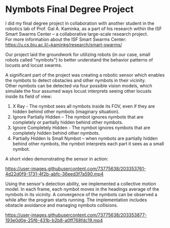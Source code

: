 # Nymbots Final Degree Project
I did my final degree project in collaboration with another student in the robotics lab of Prof. Gal A. Kaminka, as a part of his research within the ISF Smart Swarms Center – a collaborative large-scale research project.  
For more information about the ISF Smart Swarms Center: https://u.cs.biu.ac.il/~kaminkg/research/smart-swarms/
  
Our project laid the groundwork for utilizing robots (in our case, small robots called "nymbots") to better understand the behavior patterns of locusts and locust swarms.

A significant part of the project was creating a robotic sensor which enables the nymbots to detect obstacles and other nymbots in their vicinity.  
Other nymbots can be detected via four possible vision models, which simulate the four assumed ways locust interprets seeing other locusts inside its field of view:
1. X Ray - The nymbot sees all nymbots inside its FOV, even if they are hidden behind other nymbots (imaginary situation).
2. Ignore Partially Hidden – The nymbot ignores nymbots that are completely or partially hidden behind other nymbots. 
3. Ignore Completely Hidden - The nymbot ignores nymbots that are completely hidden behind other nymbots. 
4. Partially Hidden Is Small Nymbot – when nymbots are partially hidden behind other nymbots, the nymbot interprets each part it sees as a small nymbot.

A short video demonstrating the sensor in action:


https://user-images.githubusercontent.com/73775638/203353761-4d22d0f9-1731-4f2b-abfc-36eed3f7a590.mp4  


Using the sensor's detection ability, we implemented a collective motion model. In each frame, each nymbot moves in the headings average of the nymbots in its vicinity. A convergence of the nymbots can be observed a while after the program starts running.
The implementation includes obstacle avoidance and managing nymbots collisions. 


https://user-images.githubusercontent.com/73775638/203353877-193e0d0e-25f6-431b-b2b8-a0ff768fdc19.mp4


